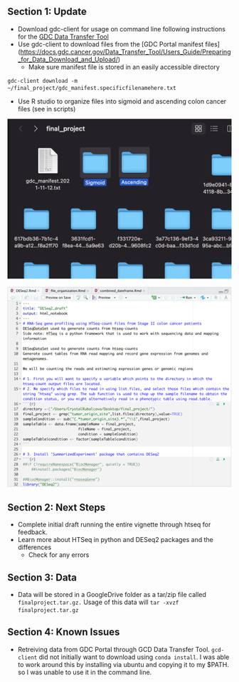 ## Section 1: Update
* Download gdc-client for usage on command line following instructions for the [GDC Data Transfer Tool](https://docs.gdc.cancer.gov/Data_Transfer_Tool/Users_Guide/Getting_Started/#downloading-the-gdc-data-transfer-tool)
* Use gdc-client to download files from the [GDC Portal manifest files] (https://docs.gdc.cancer.gov/Data_Transfer_Tool/Users_Guide/Preparing_for_Data_Download_and_Upload/)
	* Make sure manifest file is stored in an easily accessible directory 

```
gdc-client download -m  ~/final_project/gdc_manifest.specificfilenamehere.txt

```

* Use R studio to organize files into sigmoid and ascending colon cancer files (see in scripts)

![Example of Final Project Folder](/Screenshots/pic.png?raw=true)

![Example of Progress in DESeq2 Vignette](/Screenshots/pic2.png?raw=true)


## Section 2: Next Steps
* Complete initial draft running the entire vignette through htseq for feedback.
* Learn more about  HTSeq in python and DESeq2 packages and the differences
	* Check for any errors

## Section 3: Data
* Data will be stored in a GoogleDrive folder as a tar/zip file called ```finalproject.tar.gz.``` Usage of this data will ```tar -xvzf finalproject.tar.gz``` 
## Section 4: Known Issues 
* Retreiving data from GDC Portal through GCD Data Transfer Tool. ```gcd-client``` did not initially want to download using ```conda install```. I was able to work around this by installing via ubuntu and copying it to my $PATH. so I was unable to use it in the command line. 
